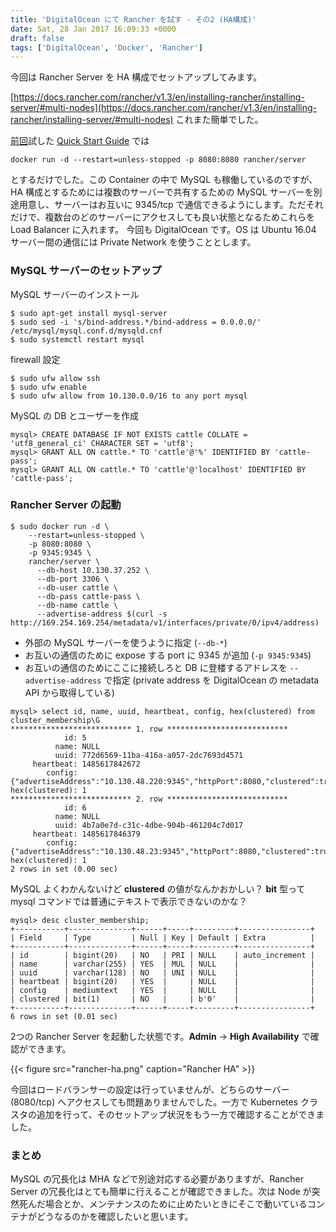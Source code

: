 ```yaml
---
title: 'DigitalOcean にて Rancher を試す - その2 (HA構成)'
date: Sat, 28 Jan 2017 16:09:33 +0000
draft: false
tags: ['DigitalOcean', 'Docker', 'Rancher']
---
```


今回は Rancher Server を HA 構成でセットアップしてみます。

[https://docs.rancher.com/rancher/v1.3/en/installing-rancher/installing-server/#multi-nodes](https://docs.rancher.com/rancher/v1.3/en/installing-rancher/installing-server/#multi-nodes) これまた簡単でした。

[前回](/2017/01/rancher-on-digitalocean-part1/)試した [Quick Start Guide](https://docs.rancher.com/rancher/v1.3/en/quick-start-guide/) では

```
docker run -d --restart=unless-stopped -p 8080:8080 rancher/server
```

とするだけでした。この Container の中で MySQL も稼働しているのですが、HA 構成とするためには複数のサーバーで共有するための MySQL サーバーを別途用意し、サーバーはお互いに 9345/tcp で通信できるようにします。ただそれだけで、複数台のどのサーバーにアクセスしても良い状態となるためこれらを Load Balancer に入れます。
今回も DigitalOcean です。OS は Ubuntu 16.04 サーバー間の通信には Private Network を使うこととします。

### MySQL サーバーのセットアップ

MySQL サーバーのインストール

```
$ sudo apt-get install mysql-server
$ sudo sed -i 's/bind-address.*/bind-address = 0.0.0.0/' /etc/mysql/mysql.conf.d/mysqld.cnf
$ sudo systemctl restart mysql
```

firewall 設定

```
$ sudo ufw allow ssh
$ sudo ufw enable
$ sudo ufw allow from 10.130.0.0/16 to any port mysql
```

MySQL の DB とユーザーを作成

```
mysql> CREATE DATABASE IF NOT EXISTS cattle COLLATE = 'utf8_general_ci' CHARACTER SET = 'utf8';
mysql> GRANT ALL ON cattle.* TO 'cattle'@'%' IDENTIFIED BY 'cattle-pass';
mysql> GRANT ALL ON cattle.* TO 'cattle'@'localhost' IDENTIFIED BY 'cattle-pass';
```

### Rancher Server の起動

```
$ sudo docker run -d \
    --restart=unless-stopped \
    -p 8080:8080 \
    -p 9345:9345 \
    rancher/server \
      --db-host 10.130.37.252 \
      --db-port 3306 \
      --db-user cattle \
      --db-pass cattle-pass \
      --db-name cattle \
      --advertise-address $(curl -s http://169.254.169.254/metadata/v1/interfaces/private/0/ipv4/address)
```

* 外部の MySQL サーバーを使うように指定 (`--db-*`)
* お互いの通信のために expose する port に 9345 が追加 (`-p 9345:9345`)
* お互いの通信のためにここに接続しろと DB に登楼するアドレスを `--advertise-address` で指定 (private address を DigitalOcean の metadata API から取得している)

```
mysql> select id, name, uuid, heartbeat, config, hex(clustered) from cluster_membership\G
*************************** 1. row ***************************
            id: 5
          name: NULL
          uuid: 772d6569-11ba-416a-a057-2dc7693d4571
     heartbeat: 1485617842672
        config: {"advertiseAddress":"10.130.48.220:9345","httpPort":8080,"clustered":true}
hex(clustered): 1
*************************** 2. row ***************************
            id: 6
          name: NULL
          uuid: 4b7a0e7d-c31c-4dbe-904b-461204c7d017
     heartbeat: 1485617846379
        config: {"advertiseAddress":"10.130.48.23:9345","httpPort":8080,"clustered":true}
hex(clustered): 1
2 rows in set (0.00 sec)
```

MySQL よくわかんないけど **clustered** の値がなんかおかしい？ **bit** 型って mysql コマンドでは普通にテキストで表示できないのかな？

```
mysql> desc cluster_membership;
+-----------+--------------+------+-----+---------+----------------+
| Field     | Type         | Null | Key | Default | Extra          |
+-----------+--------------+------+-----+---------+----------------+
| id        | bigint(20)   | NO   | PRI | NULL    | auto_increment |
| name      | varchar(255) | YES  | MUL | NULL    |                |
| uuid      | varchar(128) | NO   | UNI | NULL    |                |
| heartbeat | bigint(20)   | YES  |     | NULL    |                |
| config    | mediumtext   | YES  |     | NULL    |                |
| clustered | bit(1)       | NO   |     | b'0'    |                |
+-----------+--------------+------+-----+---------+----------------+
6 rows in set (0.01 sec)
```

2つの Rancher Server を起動した状態です。**Admin** → **High Availability** で確認ができます。

{{< figure src="rancher-ha.png" caption="Rancher HA" >}}

今回はロードバランサーの設定は行っていませんが、どちらのサーバー (8080/tcp) へアクセスしても問題ありませんでした。一方で Kubernetes クラスタの追加を行って、そのセットアップ状況をもう一方で確認することができました。

### まとめ

MySQL の冗長化は MHA などで別途対応する必要がありますが、Rancher Server の冗長化はとても簡単に行えることが確認できました。次は Node が突然死んだ場合とか、メンテナンスのために止めたいときにそこで動いているコンテナがどうなるのかを確認したいと思います。
